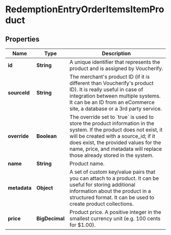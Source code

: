 

# RedemptionEntryOrderItemsItemProduct


## Properties

| Name | Type | Description |
|------------ | ------------- | ------------- |
|**id** | **String** | A unique identifier that represents the product and is assigned by Voucherify. |
|**sourceId** | **String** | The merchant&#39;s product ID (if it is different than Voucherify&#39;s product ID). It is really useful in case of integration between multiple systems. It can be an ID from an eCommerce site, a database or a 3rd party service. |
|**override** | **Boolean** | The override set to &#x60;true&#x60; is used to store the product information in the system. If the product does not exist, it will be created with a source_id; if it does exist, the provided values for the name, price, and metadata will replace those already stored in the system. |
|**name** | **String** | Product name. |
|**metadata** | **Object** | A set of custom key/value pairs that you can attach to a product. It can be useful for storing additional information about the product in a structured format. It can be used to create product collections. |
|**price** | **BigDecimal** | Product price. A positive integer in the smallest currency unit (e.g. 100 cents for $1.00). |



